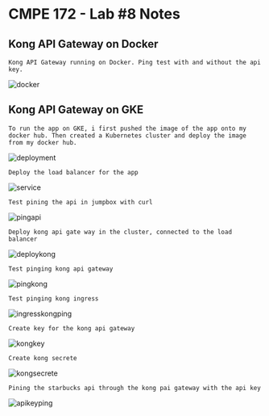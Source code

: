# CMPE 172 - Lab #8 Notes

## Kong API Gateway on Docker

    Kong API Gateway running on Docker. Ping test with and without the api key.

![docker](./images/docker.png)

## Kong API Gateway on GKE

    To run the app on GKE, i first pushed the image of the app onto my docker hub. Then created a Kubernetes cluster and deploy the image from my docker hub.

![deployment](./images/deployment.png)

    Deploy the load balancer for the app

![service](./images/service.png)

    Test pining the api in jumpbox with curl

![pingapi](./images/pingapi.png)

    Deploy kong api gate way in the cluster, connected to the load balancer

![deploykong](./images/deploykong.png)

    Test pinging kong api gateway

![pingkong](./images/pingkong.png)

    Test pinging kong ingress

![ingresskongping](./images/ingresskongping.png)

    Create key for the kong api gateway

![kongkey](./images/kongkey.png)

    Create kong secrete

![kongsecrete](./images/kongsecrete.png)

    Pining the starbucks api through the kong pai gateway with the api key

![apikeyping](./images/apikeyping.png)
